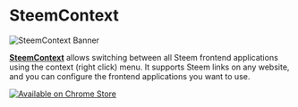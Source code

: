 # SteemContext

![SteemContext Banner](https://i.imgur.com/SIhSqyF.png)

**[SteemContext](https://chrome.google.com/webstore/detail/steemcontext/cmkicglllhdbocednkfpljkeaklchpik)** allows switching between all Steem frontend applications using the context (right click) menu. It supports Steem links on any website, and you can configure the frontend applications you want to use.

[![Available on Chrome Store](https://developer.chrome.com/webstore/images/ChromeWebStore_BadgeWBorder_v2_340x96.png)](https://chrome.google.com/webstore/detail/steemcontext/cmkicglllhdbocednkfpljkeaklchpik)
